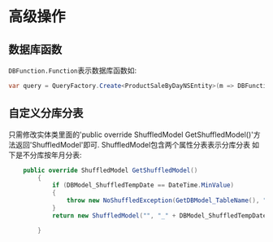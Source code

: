 # 高级操作

## 数据库函数
`DBFunction.Function`表示数据库函数如:
```csharp
var query = QueryFactory.Create<ProductSaleByDayNSEntity>(m => DBFunction.Function<DateTime>("ISNULL", m.UpdateDate, DateTime.Now) > new DateTime(2019, 6, 26));
```

## 自定义分库分表
只需修改实体类里面的'public override ShuffledModel GetShuffledModel()'方法返回'ShuffledModel'即可.
ShuffledModel包含两个属性分表表示分库分表
如下是不分库按年月分表:
```csharp
	public override ShuffledModel GetShuffledModel()
        {
            if (DBModel_ShuffledTempDate == DateTime.MinValue)
            {
                throw new NoShuffledException(GetDBModel_TableName(), "分库分表时间,ShuffledTempDate");
            }
            return new ShuffledModel("", "_" + DBModel_ShuffledTempDate.Year.ToString().Substring(2) + "_" + DBModel_ShuffledTempDate.Month.ToString("00"));

        }
```